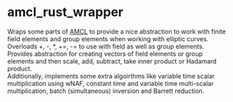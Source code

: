# amcl_rust_wrapper

Wraps some parts of [AMCL](https://github.com/miracl/amcl) to provide a nice abstraction to work with finite field elements and group elements when working with elliptic curves.   
Overloads +, -, *, +=, -= to use with field as well as group elements.  
Provides abstraction for creating vectors of field elements or group elements and then scale, add, subtract, take inner product or Hadamard product.   
Additionally, implements some extra algoirthms like variable time scalar multiplication using wNAF, constant time and variable time multi-scalar multiplication, batch (simultaneous) inversion and Barrett reduction.
